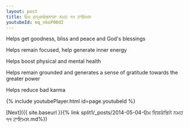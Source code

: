 ```yaml
---
layout: post
title: ਓਮ ਚਾਮੁਸਥੰਭਨਾਯਾ ਨਮਹ ੧੧ ਟਾਇਮਸ
youtubeId: mq_nkoP00dI
---
```

 
 
Helps get goodness, bliss and peace and God's blessings
 
Helps remain focused, help generate inner energy 
 
Helps boost physical and mental health 
 
Helps remain grounded and generates a sense of gratitude towards the greater power 
 
Helps reduce bad karma
 
 
 
 


{% include youtubePlayer.html id=page.youtubeId %}
 
[Next]({{ site.baseurl }}{% link  split1/_posts/2014-05-04-ਓਮ ਵਿਸ਼ਕੰਭਿਨੇ ਨਮਹ ੧੧ ਟਾਇਮਸ.md%})
 
